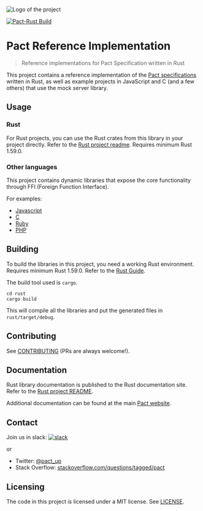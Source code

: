 ![Logo of the project](https://raw.githubusercontent.com/pact-foundation/pact-reference/master/images/logo.svg)

[![Pact-Rust Build](https://github.com/pact-foundation/pact-reference/workflows/Pact-Rust%20Build/badge.svg)](https://github.com/pact-foundation/pact-reference/actions?query=workflow%3A%22Pact-Rust+Build%22)

# Pact Reference Implementation
> Reference implementations for Pact Specification written in Rust

This project contains a reference implementation of the [Pact specifications](https://github.com/pact-foundation/pact-specification)
written in Rust, as well as example projects in JavaScript and C (and a few others) that use the mock server library.

## Usage

### Rust

For Rust projects, you can use the Rust crates from this library in your project directly. Refer to the [Rust project
readme](rust/README.md). Requires minimum Rust 1.59.0.

### Other languages

This project contains dynamic libraries that expose the core functionality through FFI (Foreign Function Interface).

For examples:
* [Javascript](javascript)
* [C](c/consumer-verification)
* [Ruby](ruby/example_consumer_spec)
* [PHP](php)

## Building

To build the libraries in this project, you need a working Rust environment.  Requires minimum Rust 1.59.0.
Refer to the [Rust Guide](https://www.rust-lang.org/learn/get-started).

The build tool used is `cargo`.

```shell
cd rust
cargo build
```

This will compile all the libraries and put the generated files in `rust/target/debug`.

## Contributing

See [CONTRIBUTING](CONTRIBUTING.md) (PRs are always welcome!).

## Documentation

Rust library documentation is published to the Rust documentation site. Refer to the [Rust project README](rust/README.md).

Additional documentation can be found at the main [Pact website](https://pact.io).

## Contact

Join us in slack: [![slack](https://slack.pact.io/badge.svg)](https://slack.pact.io)

or

- Twitter: [@pact_up](https://twitter.com/pact_up)
- Stack Overflow: [stackoverflow.com/questions/tagged/pact](https://stackoverflow.com/questions/tagged/pact)

## Licensing

The code in this project is licensed under a MIT license. See [LICENSE](LICENSE).

